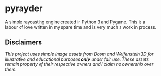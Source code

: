 # pyrayder
A simple raycasting engine created in Python 3 and Pygame. This is a labour of love written in my spare time and is very much a work
in process.

## Disclaimers
_This project uses simple image assets from Doom and Wolfenstein 3D for illustrative and educational purposes **only** under fair use.
These assets remain property of their respective owners and I claim no ownership over them._
